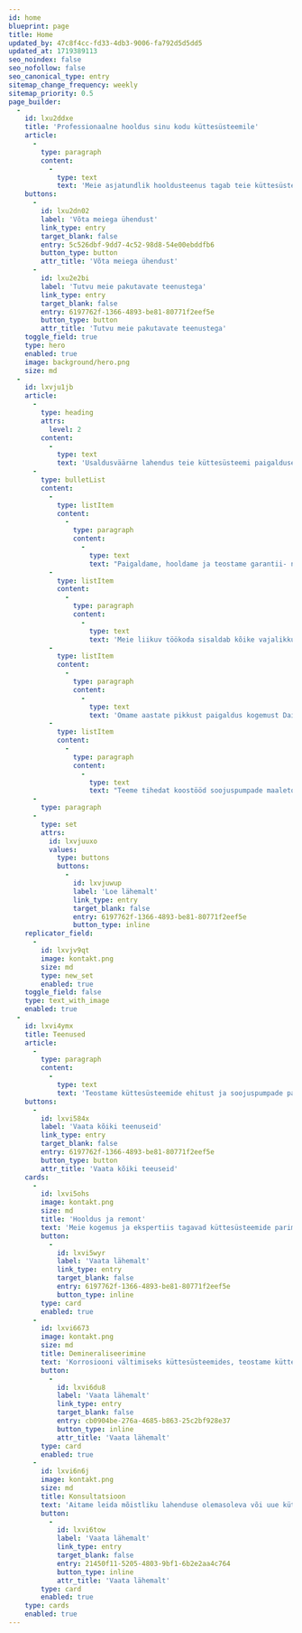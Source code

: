 ```yaml
---
id: home
blueprint: page
title: Home
updated_by: 47c8f4cc-fd33-4db3-9006-fa792d5d5dd5
updated_at: 1719389113
seo_noindex: false
seo_nofollow: false
seo_canonical_type: entry
sitemap_change_frequency: weekly
sitemap_priority: 0.5
page_builder:
  -
    id: lxu2ddxe
    title: 'Professionaalne hooldus sinu kodu küttesüsteemile'
    article:
      -
        type: paragraph
        content:
          -
            type: text
            text: 'Meie asjatundlik hooldusteenus tagab teie küttesüsteemide maksimaalse jõudluse ja vastupidavuse.'
    buttons:
      -
        id: lxu2dn02
        label: 'Võta meiega ühendust'
        link_type: entry
        target_blank: false
        entry: 5c526dbf-9dd7-4c52-98d8-54e00ebddfb6
        button_type: button
        attr_title: 'Võta meiega ühendust'
      -
        id: lxu2e2bi
        label: 'Tutvu meie pakutavate teenustega'
        link_type: entry
        target_blank: false
        entry: 6197762f-1366-4893-be81-80771f2eef5e
        button_type: button
        attr_title: 'Tutvu meie pakutavate teenustega'
    toggle_field: true
    type: hero
    enabled: true
    image: background/hero.png
    size: md
  -
    id: lxvju1jb
    article:
      -
        type: heading
        attrs:
          level: 2
        content:
          -
            type: text
            text: 'Usaldusväärne lahendus teie küttesüsteemi paigalduseks, hoolduseks ja remondiks.'
      -
        type: bulletList
        content:
          -
            type: listItem
            content:
              -
                type: paragraph
                content:
                  -
                    type: text
                    text: "Paigaldame, hooldame ja teostame garantii- ning remonttöid maakütte, õhk-vesi ning õhk-õhk soojuspumpadele\_peamiselt Saaremaal, Muhumaal, Hiiumaal ja Lääne-Eestis.\_"
          -
            type: listItem
            content:
              -
                type: paragraph
                content:
                  -
                    type: text
                    text: 'Meie liikuv töökoda sisaldab kõike vajalikku, et likvideerida rikkeid ja teostada paigaldustöid.'
          -
            type: listItem
            content:
              -
                type: paragraph
                content:
                  -
                    type: text
                    text: 'Omame aastate pikkust paigaldus kogemust Daikin, Thermia, Bosch, Alpha Innotec, Mitsubishi, Sanyo jt soojuspumpadega.'
          -
            type: listItem
            content:
              -
                type: paragraph
                content:
                  -
                    type: text
                    text: "Teeme tihedat koostööd soojuspumpade maaletoojatega, et\_ tagada\_kliendile\_võimalikult kiire ja kvaliteetne lahendus."
      -
        type: paragraph
      -
        type: set
        attrs:
          id: lxvjuuxo
          values:
            type: buttons
            buttons:
              -
                id: lxvjuwup
                label: 'Loe lähemalt'
                link_type: entry
                target_blank: false
                entry: 6197762f-1366-4893-be81-80771f2eef5e
                button_type: inline
    replicator_field:
      -
        id: lxvjv9qt
        image: kontakt.png
        size: md
        type: new_set
        enabled: true
    toggle_field: false
    type: text_with_image
    enabled: true
  -
    id: lxvi4ymx
    title: Teenused
    article:
      -
        type: paragraph
        content:
          -
            type: text
            text: 'Teostame küttesüsteemide ehitust ja soojuspumpade paigaldust ning teostame kütteseadmete hooldust ja remondi teenust. Samuti pakume küttevee demineraliseerimist ja süsteemide läbipesu ning desinfitseerimist. Lisaks osutame põrandaküttetorustiku paigaldust ning üldisi torutöid.'
    buttons:
      -
        id: lxvi584x
        label: 'Vaata kõiki teenuseid'
        link_type: entry
        target_blank: false
        entry: 6197762f-1366-4893-be81-80771f2eef5e
        button_type: button
        attr_title: 'Vaata kõiki teeuseid'
    cards:
      -
        id: lxvi5ohs
        image: kontakt.png
        size: md
        title: 'Hooldus ja remont'
        text: 'Meie kogemus ja ekspertiis tagavad küttesüsteemide parima hoolduse ja remondi.'
        button:
          -
            id: lxvi5wyr
            label: 'Vaata lähemalt'
            link_type: entry
            target_blank: false
            entry: 6197762f-1366-4893-be81-80771f2eef5e
            button_type: inline
        type: card
        enabled: true
      -
        id: lxvi6673
        image: kontakt.png
        size: md
        title: Demineraliseerimine
        text: 'Korrosiooni vältimiseks küttesüsteemides, teostame küttevee demineraliseerimist otse objektil.'
        button:
          -
            id: lxvi6du8
            label: 'Vaata lähemalt'
            link_type: entry
            target_blank: false
            entry: cb0904be-276a-4685-b863-25c2bf928e37
            button_type: inline
            attr_title: 'Vaata lähemalt'
        type: card
        enabled: true
      -
        id: lxvi6n6j
        image: kontakt.png
        size: md
        title: Konsultatsioon
        text: 'Aitame leida mõistliku lahenduse olemasoleva või uue küttesüsteemi paigalduseks ja hoolduseks!'
        button:
          -
            id: lxvi6tow
            label: 'Vaata lähemalt'
            link_type: entry
            target_blank: false
            entry: 21450f11-5205-4803-9bf1-6b2e2aa4c764
            button_type: inline
            attr_title: 'Vaata lähemalt'
        type: card
        enabled: true
    type: cards
    enabled: true
---
```

